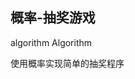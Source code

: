 
## 概率-抽奖游戏

algorithm Algorithm

使用概率实现简单的抽奖程序

<CodeDemo :collapse="true">
  <template slot="code-template">
    <<< @/docs/.vuepress/examples/AlgorithmLottery.vue?template
  </template>
  <template slot="code-script">
    <<< @/docs/.vuepress/examples/AlgorithmLottery.vue?script
  </template>
  <template slot="code-style">
    <<< @/docs/.vuepress/examples/AlgorithmLottery.vue?style
  </template>
  <AlgorithmLottery slot="demo"/>
</CodeDemo>
